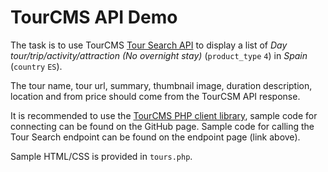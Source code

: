 # TourCMS API Demo

The task is to use TourCMS [Tour Search API](https://www.tourcms.com/support/api/mp/tour_search.php) to display a list of *Day tour/trip/activity/attraction (No overnight stay)* (`product_type` `4`) in *Spain* (`country` `ES`).

The tour name, tour url, summary, thumbnail image, duration description, location and from price should come from the TourCSM API response.

It is recommended to use the [TourCMS PHP client library](https://github.com/TourCMS/tourcms-php), sample code for connecting can be found on the GitHub page. Sample code for calling the Tour Search endpoint can be found on the endpoint page (link above).

Sample HTML/CSS is provided in `tours.php`.